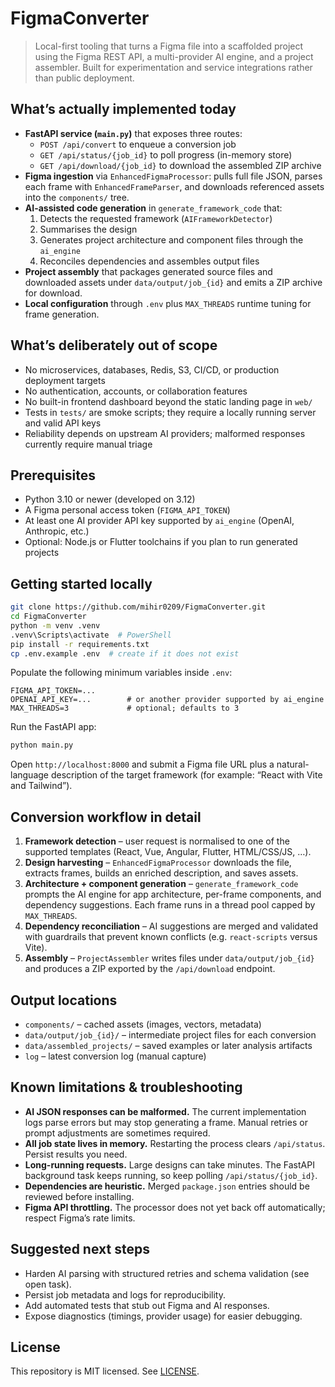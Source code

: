 # FigmaConverter

> Local-first tooling that turns a Figma file into a scaffolded project using the Figma REST API, a multi-provider AI engine, and a project assembler. Built for experimentation and service integrations rather than public deployment.

## What’s actually implemented today

- **FastAPI service (`main.py`)** that exposes three routes:
   - `POST /api/convert` to enqueue a conversion job
   - `GET /api/status/{job_id}` to poll progress (in-memory store)
   - `GET /api/download/{job_id}` to download the assembled ZIP archive
- **Figma ingestion** via `EnhancedFigmaProcessor`: pulls full file JSON, parses each frame with `EnhancedFrameParser`, and downloads referenced assets into the `components/` tree.
- **AI-assisted code generation** in `generate_framework_code` that:
   1. Detects the requested framework (`AIFrameworkDetector`)
   2. Summarises the design
   3. Generates project architecture and component files through the `ai_engine`
   4. Reconciles dependencies and assembles output files
- **Project assembly** that packages generated source files and downloaded assets under `data/output/job_{id}` and emits a ZIP archive for download.
- **Local configuration** through `.env` plus `MAX_THREADS` runtime tuning for frame generation.

## What’s deliberately out of scope

- No microservices, databases, Redis, S3, CI/CD, or production deployment targets
- No authentication, accounts, or collaboration features
- No built-in frontend dashboard beyond the static landing page in `web/`
- Tests in `tests/` are smoke scripts; they require a locally running server and valid API keys
- Reliability depends on upstream AI providers; malformed responses currently require manual triage

## Prerequisites

- Python 3.10 or newer (developed on 3.12)
- A Figma personal access token (`FIGMA_API_TOKEN`)
- At least one AI provider API key supported by `ai_engine` (OpenAI, Anthropic, etc.)
- Optional: Node.js or Flutter toolchains if you plan to run generated projects

## Getting started locally

```bash
git clone https://github.com/mihir0209/FigmaConverter.git
cd FigmaConverter
python -m venv .venv
.venv\Scripts\activate  # PowerShell
pip install -r requirements.txt
cp .env.example .env  # create if it does not exist
```

Populate the following minimum variables inside `.env`:

```env
FIGMA_API_TOKEN=...
OPENAI_API_KEY=...        # or another provider supported by ai_engine
MAX_THREADS=3             # optional; defaults to 3
```

Run the FastAPI app:

```bash
python main.py
```

Open `http://localhost:8000` and submit a Figma file URL plus a natural-language description of the target framework (for example: “React with Vite and Tailwind”).

## Conversion workflow in detail

1. **Framework detection** – user request is normalised to one of the supported templates (React, Vue, Angular, Flutter, HTML/CSS/JS, …).
2. **Design harvesting** – `EnhancedFigmaProcessor` downloads the file, extracts frames, builds an enriched description, and saves assets.
3. **Architecture + component generation** – `generate_framework_code` prompts the AI engine for app architecture, per-frame components, and dependency suggestions. Each frame runs in a thread pool capped by `MAX_THREADS`.
4. **Dependency reconciliation** – AI suggestions are merged and validated with guardrails that prevent known conflicts (e.g. `react-scripts` versus Vite).
5. **Assembly** – `ProjectAssembler` writes files under `data/output/job_{id}` and produces a ZIP exported by the `/api/download` endpoint.

## Output locations

- `components/` – cached assets (images, vectors, metadata)
- `data/output/job_{id}/` – intermediate project files for each conversion
- `data/assembled_projects/` – saved examples or later analysis artifacts
- `log` – latest conversion log (manual capture)

## Known limitations & troubleshooting

- **AI JSON responses can be malformed.** The current implementation logs parse errors but may stop generating a frame. Manual retries or prompt adjustments are sometimes required.
- **All job state lives in memory.** Restarting the process clears `/api/status`. Persist results you need.
- **Long-running requests.** Large designs can take minutes. The FastAPI background task keeps running, so keep polling `/api/status/{job_id}`.
- **Dependencies are heuristic.** Merged `package.json` entries should be reviewed before installing.
- **Figma API throttling.** The processor does not yet back off automatically; respect Figma’s rate limits.

## Suggested next steps

- Harden AI parsing with structured retries and schema validation (see open task).
- Persist job metadata and logs for reproducibility.
- Add automated tests that stub out Figma and AI responses.
- Expose diagnostics (timings, provider usage) for easier debugging.

## License

This repository is MIT licensed. See [LICENSE](LICENSE).